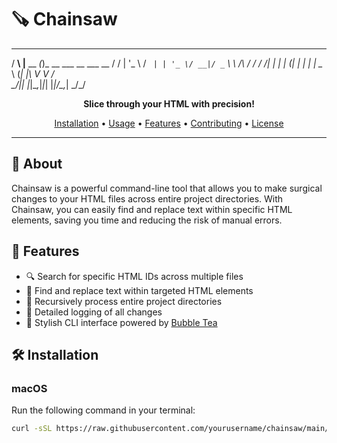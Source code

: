 
# 🪚 Chainsaw

<p align="center">
  
   ___ _           _                           
  / __\ |__   __ _(_)_ __  ___  __ ___      __ 
 / /  | '_ \ / _` | | '_ \/ __|/ _` \ \ /\ / / 
/ /___| | | | (_| | | | | \__ \ (_| |\ V  V /  
\____/|_| |_|\__,_|_|_| |_|___/\__,_| \_/\_/   
                                               

</p>

<p align="center">
  <strong>Slice through your HTML with precision!</strong>
</p>

<p align="center">
  <a href="#installation">Installation</a> •
  <a href="#usage">Usage</a> •
  <a href="#features">Features</a> •
  <a href="#contributing">Contributing</a> •
  <a href="#license">License</a>
</p>

---

## 🌟 About

Chainsaw is a powerful command-line tool that allows you to make surgical changes to your HTML files across entire project directories. With Chainsaw, you can easily find and replace text within specific HTML elements, saving you time and reducing the risk of manual errors.

## 🚀 Features

- 🔍 Search for specific HTML IDs across multiple files
- 🔄 Find and replace text within targeted HTML elements
- 📁 Recursively process entire project directories
- 📝 Detailed logging of all changes
- 💅 Stylish CLI interface powered by [Bubble Tea](https://github.com/charmbracelet/bubbletea)

## 🛠 Installation

### macOS

Run the following command in your terminal:

```bash
curl -sSL https://raw.githubusercontent.com/yourusername/chainsaw/main/install_chainsaw.sh | bash